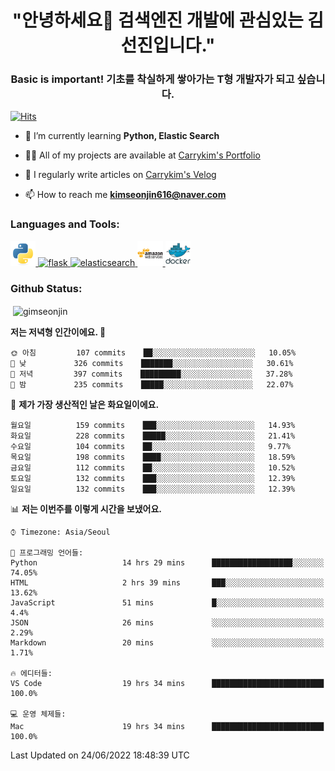 <h1 align="center">"안녕하세요👋 검색엔진 개발에 관심있는 김선진입니다."</h1>
<h3 align="center">Basic is important! 기초를 착실하게 쌓아가는 T형 개발자가 되고 싶습니다.</h3>

[![Hits](https://hits.seeyoufarm.com/api/count/incr/badge.svg?url=https%3A%2F%2Fgithub.com%2Fgimseonjin&count_bg=%2318BFE5&title_bg=%23555555&icon=ko-fi.svg&icon_color=%23E7E7E7&title=hits&edge_flat=false)](https://hits.seeyoufarm.com)

- 🌱 I’m currently learning **Python, Elastic Search**

- 👨‍💻 All of my projects are available at [Carrykim's Portfolio](https://elderly-gruyere-ed2.notion.site/0-a2fe0ade7c354a749153cd7544fbd685)

- 📝 I regularly write articles on [Carrykim's Velog](https://velog.io/@carrykim)

- 📫 How to reach me **kimseonjin616@naver.com**


<h3 align="left">Languages and Tools:</h3>
<p align="left"> 
 <a href="https://www.python.org" target="_blank" rel="noreferrer"> 
  <img src="https://raw.githubusercontent.com/devicons/devicon/master/icons/python/python-original.svg" alt="python" width="8%" height="8%"/> 
 </a>
 <a href="https://flask.palletsprojects.com/" target="_blank" rel="noreferrer"> <img src="https://www.vectorlogo.zone/logos/pocoo_flask/pocoo_flask-icon.svg" alt="flask" width="8%" height="8%"/> </a> <a href="https://www.elastic.co" target="_blank" rel="noreferrer"> <img src="https://www.vectorlogo.zone/logos/elastic/elastic-icon.svg" alt="elasticsearch" width="8%" height="8%"/> </a> <a href="https://aws.amazon.com" target="_blank" rel="noreferrer"> <img src="https://raw.githubusercontent.com/devicons/devicon/master/icons/amazonwebservices/amazonwebservices-original-wordmark.svg" alt="aws" width="8%" height="8%"/> </a> <a href="https://www.docker.com/" target="_blank" rel="noreferrer"> <img src="https://raw.githubusercontent.com/devicons/devicon/master/icons/docker/docker-original-wordmark.svg" alt="docker" width="8%" height="8%"/> </a>   </p>


<h3 align="left">Github Status:</h3>
<p align="left">
 <p>&nbsp;<img align="center" src="https://github-readme-stats.vercel.app/api?username=gimseonjin&show_icons=true&locale=en" alt="gimseonjin" /></p>
</p>


<!--START_SECTION:waka-->
**저는 저녁형 인간이에요. 🦉** 

```text
🌞 아침         107 commits    ██░░░░░░░░░░░░░░░░░░░░░░░   10.05% 
🌆 낮　         326 commits    ███████░░░░░░░░░░░░░░░░░░   30.61% 
🌃 저녁         397 commits    █████████░░░░░░░░░░░░░░░░   37.28% 
🌙 밤　         235 commits    █████░░░░░░░░░░░░░░░░░░░░   22.07%

```
📅 **제가 가장 생산적인 날은 화요일이에요.** 

```text
월요일          159 commits    ███░░░░░░░░░░░░░░░░░░░░░░   14.93% 
화요일          228 commits    █████░░░░░░░░░░░░░░░░░░░░   21.41% 
수요일          104 commits    ██░░░░░░░░░░░░░░░░░░░░░░░   9.77% 
목요일          198 commits    ████░░░░░░░░░░░░░░░░░░░░░   18.59% 
금요일          112 commits    ██░░░░░░░░░░░░░░░░░░░░░░░   10.52% 
토요일          132 commits    ███░░░░░░░░░░░░░░░░░░░░░░   12.39% 
일요일          132 commits    ███░░░░░░░░░░░░░░░░░░░░░░   12.39%

```


📊 **저는 이번주를 이렇게 시간을 보냈어요.** 

```text
⌚︎ Timezone: Asia/Seoul

💬 프로그래밍 언어들: 
Python                   14 hrs 29 mins      ██████████████████░░░░░░░   74.05% 
HTML                     2 hrs 39 mins       ███░░░░░░░░░░░░░░░░░░░░░░   13.62% 
JavaScript               51 mins             █░░░░░░░░░░░░░░░░░░░░░░░░   4.4% 
JSON                     26 mins             ░░░░░░░░░░░░░░░░░░░░░░░░░   2.29% 
Markdown                 20 mins             ░░░░░░░░░░░░░░░░░░░░░░░░░   1.71%

🔥 에디터들: 
VS Code                  19 hrs 34 mins      █████████████████████████   100.0%

💻 운영 체제들: 
Mac                      19 hrs 34 mins      █████████████████████████   100.0%

```


 Last Updated on 24/06/2022 18:48:39 UTC
<!--END_SECTION:waka-->
